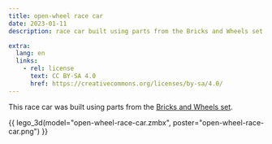```yaml
---
title: open-wheel race car
date: 2023-01-11
description: race car built using parts from the Bricks and Wheels set

extra:
  lang: en
  links:
    - rel: license
      text: CC BY-SA 4.0
      href: https://creativecommons.org/licenses/by-sa/4.0/
---
```


This race car was built using parts from the [Bricks and Wheels set].

[Bricks and Wheels set]: https://brickset.com/sets/11014-1/Bricks-and-Wheels

{{ lego_3d(model="open-wheel-race-car.zmbx", poster="open-wheel-race-car.png") }}
